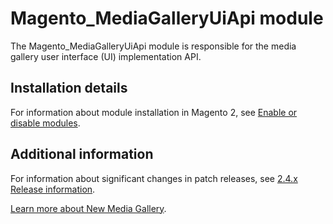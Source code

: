 # Magento_MediaGalleryUiApi module

The Magento_MediaGalleryUiApi module is responsible for the media gallery user interface (UI) implementation API.

## Installation details

For information about module installation in Magento 2, see [Enable or disable modules](https://experienceleague.adobe.com/docs/commerce-operations/installation-guide/tutorials/manage-modules.html).

## Additional information

For information about significant changes in patch releases, see [2.4.x Release information](https://experienceleague.adobe.com/docs/commerce-operations/release/notes/overview.html).

[Learn more about New Media Gallery](https://experienceleague.adobe.com/en/docs/commerce-admin/content-design/wysiwyg/gallery/media-gallery).
